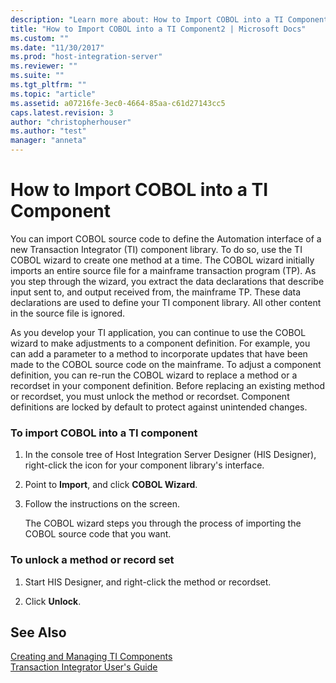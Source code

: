 ```yaml
---
description: "Learn more about: How to Import COBOL into a TI Component"
title: "How to Import COBOL into a TI Component2 | Microsoft Docs"
ms.custom: ""
ms.date: "11/30/2017"
ms.prod: "host-integration-server"
ms.reviewer: ""
ms.suite: ""
ms.tgt_pltfrm: ""
ms.topic: "article"
ms.assetid: a07216fe-3ec0-4664-85aa-c61d27143cc5
caps.latest.revision: 3
author: "christopherhouser"
ms.author: "test"
manager: "anneta"
---
```

# How to Import COBOL into a TI Component
You can import COBOL source code to define the Automation interface of a new Transaction Integrator (TI) component library. To do so, use the TI COBOL wizard to create one method at a time. The COBOL wizard initially imports an entire source file for a mainframe transaction program (TP). As you step through the wizard, you extract the data declarations that describe input sent to, and output received from, the mainframe TP. These data declarations are used to define your TI component library. All other content in the source file is ignored.  
  
 As you develop your TI application, you can continue to use the COBOL wizard to make adjustments to a component definition. For example, you can add a parameter to a method to incorporate updates that have been made to the COBOL source code on the mainframe. To adjust a component definition, you can re-run the COBOL wizard to replace a method or a recordset in your component definition. Before replacing an existing method or recordset, you must unlock the method or recordset. Component definitions are locked by default to protect against unintended changes.  
  
### To import COBOL into a TI component  
  
1.  In the console tree of Host Integration Server Designer (HIS Designer), right-click the icon for your component library's interface.  
  
2.  Point to **Import**, and click **COBOL Wizard**.  
  
3.  Follow the instructions on the screen.  
  
     The COBOL wizard steps you through the process of importing the COBOL source code that you want.  
  
### To unlock a method or record set  
  
1.  Start HIS Designer, and right-click the method or recordset.  
  
2.  Click **Unlock**.  
  
## See Also  
 [Creating and Managing TI Components](../core/creating-and-managing-ti-components2.md)   
 [Transaction Integrator User's Guide](../core/transaction-integrator-user-s-guide2.md)
